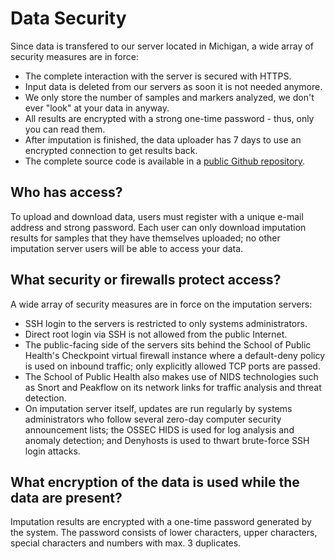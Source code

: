 # Data Security

Since data is transfered to our server located in Michigan, a wide array of security measures are in force:

- The complete interaction with the server is secured with HTTPS.
- Input data is deleted from our servers as soon it is not needed anymore.
- We only store the number of samples and markers analyzed, we don't ever "look" at your data in anyway.
- All results are encrypted with a strong one-time password - thus, only you can read them.
- After imputation is finished, the data uploader has 7 days to use an encrypted connection to get results back.
- The complete source code is available in a [public Github repository](https://github.com/genepi/imputationserver/tree/qc-refactoring).


## Who has access?

To upload and download data, users must register with a unique e-mail address and strong password. Each user can only download imputation results for samples that they have themselves uploaded; no other imputation server users will be able to access your data.


## What security or firewalls protect access?

A wide array of security measures are in force on the imputation servers:

- SSH login to the servers is restricted to only systems administrators.
- Direct root login via SSH is not allowed from the public Internet.
- The public-facing side of the servers sits behind the School of Public Health's Checkpoint virtual firewall instance where a default-deny policy is used on inbound traffic; only explicitly allowed TCP ports are passed.
- The School of Public Health also makes use of NIDS technologies such as Snort and Peakflow on its network links for traffic analysis and threat detection.
- On imputation server itself, updates are run regularly by systems administrators who follow several zero-day computer security announcement lists; the OSSEC HIDS is used for log analysis and anomaly detection; and Denyhosts is used to thwart brute-force SSH login attacks.


## What encryption of the data is used while the data are present?

Imputation results are encrypted with a one-time password generated by the system. The password consists of lower characters, upper characters, special characters and numbers with max. 3 duplicates.
